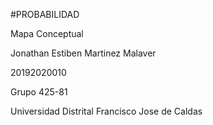 #PROBABILIDAD

Mapa Conceptual

Jonathan Estiben Martinez Malaver 

20192020010

Grupo 425-81

Universidad Distrital Francisco Jose de Caldas
